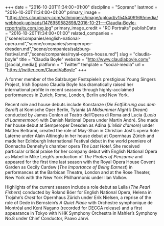+++
date = "2016-10-20T11:34:00+01:00"
discipline = "Soprano"
lastmod = "2016-10-20T11:34:00+01:00"
primary_image = "https://res.cloudinary.com/schmopera/image/upload/v1545409169/media/webhook-uploads/1476959582698/2016-10-21---Claudia-Boyle-rcportraits.com.jpg.jpg"
primary_image_credit = "RC Portraits"
publishDate = "2016-10-20T11:34:00+01:00"
related_companies = ["scene/companies/english-national-opera.md","scene/companies/semperoper-dresden.md","scene/companies/salzburg-festival.md","scene/companies/royal-opera-house.md"]
slug = "claudia-boyle"
title = "Claudia Boyle"
website = "http://www.claudiaboyle.com/"
[[social_media]]
platform = " Twitter"
template = "social-media"
url = "https://twitter.com/ClaudiVaBoyle"
+++

A former member of the Salzburger Festspiele’s prestigious Young Singers Project, Irish Soprano Claudia Boyle has dramatically raised her international profile in recent seasons through highly-acclaimed performances in Zurich, Rome, London, Berlin and New York.

Recent role and house debuts include Konstanze (*Die Entführung aus dem Serail*) at Komische Oper Berlin, Tytania (*A Midsummer Night’s Dream*) conducted by James Conlon at Teatro dell’Opera di Roma and Lucia (*Lucia di Lammermoor*) with Danish National Opera under Martin André. She made her house debut at Semperoper Dresden as Adina (*L’elisir d’amore*) under Matteo Beltrami, created the role of May-Shan in Christian Jost’s opera Rote Laterne under Alain Altinoglu in her house debut at Opernhaus Zürich and made her Edinburgh International Festival debut in the world premiere of Donnacha Dennehy’s chamber opera *The Last Hotel*.  She received particular critical praise for her company debut with English National Opera as Mabel in Mike Leigh’s production of *The Pirates of Penzance* and appeared for the first time last season with the Royal Opera House Covent Garden as Cecily Cardew (*The Importance of Being Earnest*) in performances at the Barbican Theatre, London and at the Rose Theater, New York with the New York Philharmonic under Ilan Volkov.

Highlights of the current season include a role debut as Leila (*The Pearl Fishers*) conducted by Roland Böer for English National Opera, Helena in Trojahn’s *Orest* for Opernhaus Zürich under Erik Nielsen, a reprise of the role of Dede in Bernstein’s *A Quiet Place* with Orchestre symphonique de Montréal and Kent Nagano (recorded for DECCA release) and a first appearance in Tokyo with NHK Symphony Orchestra in Mahler’s Symphony No.8 under Chief Conductor, Paavo Järvi.

